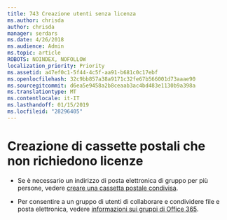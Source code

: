 ```yaml
---
title: 743 Creazione utenti senza licenza
ms.author: chrisda
author: chrisda
manager: serdars
ms.date: 4/26/2018
ms.audience: Admin
ms.topic: article
ROBOTS: NOINDEX, NOFOLLOW
localization_priority: Priority
ms.assetid: a47ef0c1-5f44-4c5f-aa91-b681c0c17ebf
ms.openlocfilehash: 32c9bb857a38a9171c32fe67b566001d73aaae90
ms.sourcegitcommit: d6ea5e9458a2b8ceaab3ac4bd483e1130b9a398a
ms.translationtype: MT
ms.contentlocale: it-IT
ms.lasthandoff: 01/15/2019
ms.locfileid: "28296405"
---
```

# <a name="create-mailboxes-that-dont-require-licenses"></a>Creazione di cassette postali che non richiedono licenze

- Se è necessario un indirizzo di posta elettronica di gruppo per più persone, vedere [creare una cassetta postale condivisa](https://support.office.com/article/871a246d-3acd-4bba-948e-5de8be0544c9).
    
- Per consentire a un gruppo di utenti di collaborare e condividere file e posta elettronica, vedere [informazioni sui gruppi di Office 365](https://support.office.com/article/b565caa1-5c40-40ef-9915-60fdb2d97fa2).
    

